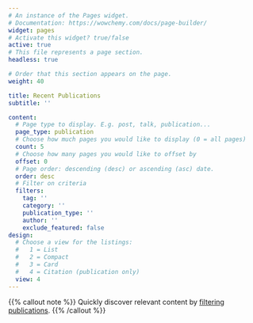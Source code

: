 ```yaml
---
# An instance of the Pages widget.
# Documentation: https://wowchemy.com/docs/page-builder/
widget: pages
# Activate this widget? true/false
active: true
# This file represents a page section.
headless: true

# Order that this section appears on the page.
weight: 40

title: Recent Publications
subtitle: ''

content:
  # Page type to display. E.g. post, talk, publication...
  page_type: publication
  # Choose how much pages you would like to display (0 = all pages)
  count: 5
  # Choose how many pages you would like to offset by
  offset: 0
  # Page order: descending (desc) or ascending (asc) date.
  order: desc
  # Filter on criteria
  filters:
    tag: ''
    category: ''
    publication_type: ''
    author: ''
    exclude_featured: false
design:
  # Choose a view for the listings:
  #   1 = List
  #   2 = Compact
  #   3 = Card
  #   4 = Citation (publication only)
  view: 4
---
```


{{% callout note %}}
Quickly discover relevant content by [filtering publications](./publication/).
{{% /callout %}}
